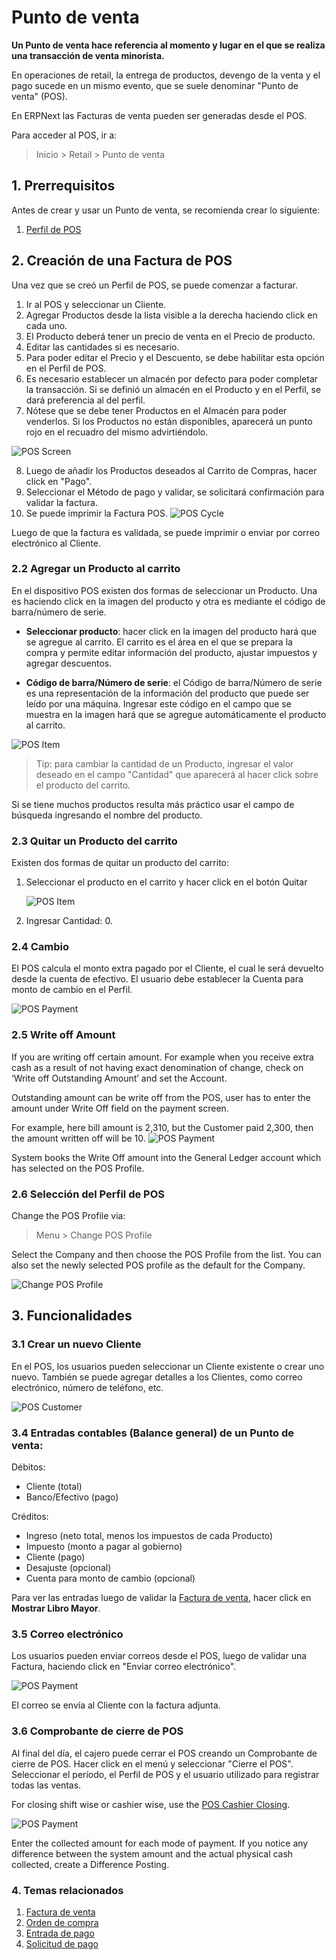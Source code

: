 <!-- add-breadcrumbs -->
# Punto de venta

**Un Punto de venta hace referencia al momento y lugar en el que se realiza una transacción de venta minorista.**

En operaciones de retail, la entrega de productos, devengo de la venta y el pago sucede en un mismo evento, que se suele denominar "Punto de venta" (POS).

En ERPNext las Facturas de venta pueden ser generadas desde el POS.

Para acceder al POS, ir a:
> Inicio > Retail > Punto de venta

## 1. Prerrequisitos
Antes de crear y usar un Punto de venta, se recomienda crear lo siguiente:

1. [Perfil de POS](/docs/user/manual/es/accounts/pos-profile)

## 2. Creación de una Factura de POS
Una vez que se creó un Perfil de POS, se puede comenzar a facturar.

1. Ir al POS y seleccionar un Cliente.
1. Agregar Productos desde la lista visible a la derecha haciendo click en cada uno.
1. El Producto deberá tener un precio de venta en el Precio de producto.
1. Editar las cantidades si es necesario.
1. Para poder editar el Precio y el Descuento, se debe habilitar esta opción en el Perfil de POS.
1. Es necesario establecer un almacén por defecto para poder completar la transacción. Si se definió un almacén en el Producto y en el Perfil, se dará preferencia al del perfil.
1. Nótese que se debe tener Productos en el Almacén para poder venderlos. Si los Productos no están disponibles, aparecerá un punto rojo en el recuadro del mismo advirtiéndolo.

  ![POS Screen](/docs/assets/img/accounts/pos-screen.png)
  
8. Luego de añadir los Productos deseados al Carrito de Compras, hacer click en "Pago".
1. Seleccionar el Método de pago y validar, se solicitará confirmación para validar la factura.
1. Se puede imprimir la Factura POS.
  ![POS Cycle](/docs/assets/img/accounts/pos-cycle.gif)
  
Luego de que la factura es validada, se puede imprimir o enviar por correo electrónico al Cliente.


### 2.2 Agregar un Producto al carrito
En el dispositivo POS existen dos formas de seleccionar un Producto. Una es haciendo click en la imagen del producto y otra es mediante el código de barra/número de serie.

* **Seleccionar producto**: hacer click en la imagen del producto hará que se agregue al carrito. El carrito es el área en el que se prepara la compra y permite editar información del producto, ajustar impuestos y agregar descuentos.

* **Código de barra/Número de serie**: el Código de barra/Número de serie es una representación de la información del producto que puede ser leído por una máquina. Ingresar este código en el campo que se muestra en la imagen hará que se agregue automáticamente el producto al carrito.

<img class="screenshot" alt="POS Item" src="{{docs_base_url}}/assets/img/accounts/pos-item.png">

> Tip: para cambiar la cantidad de un Producto, ingresar el valor deseado en el campo "Cantidad" que aparecerá al hacer click sobre el producto del carrito.

Si se tiene muchos productos resulta más práctico usar el campo de búsqueda ingresando el nombre del producto.

### 2.3  Quitar un Producto del carrito
Existen dos formas de quitar un producto del carrito:
1. Seleccionar el producto en el carrito y hacer click en el botón Quitar

    <img class="screenshot" alt="POS Item" src="{{docs_base_url}}/assets/img/accounts/pos_deleted_item.gif">

2. Ingresar Cantidad: 0.

### 2.4 Cambio

El POS calcula el monto extra pagado por el Cliente, el cual le será devuelto desde la cuenta de efectivo. El usuario debe establecer la Cuenta para monto de cambio en el Perfil.

<img class="screenshot" alt="POS Payment" src="{{docs_base_url}}/assets/img/accounts/change-amount.png">

### 2.5 Write off Amount
If you are writing off certain amount. For example when you receive extra cash as a result of not having exact denomination of change, check on ‘Write off Outstanding Amount’ and set the Account.

Outstanding amount can be write off from the POS, user has to enter the amount under Write Off field on the payment screen.

For example, here bill amount is 2,310, but the Customer paid 2,300, then the amount written off will be 10.
<img class="screenshot" alt="POS Payment" src="{{docs_base_url}}/assets/img/accounts/write-off.png">

System books the Write Off amount into the General Ledger account which has selected on the POS Profile.

### 2.6 Selección del Perfil de POS

Change the POS Profile via:
> Menu > Change POS Profile

Select the Company and then choose the POS Profile from the list. You can also set the newly selected POS profile as the default for the Company.

<img class="screenshot" alt="Change POS Profile" src="{{docs_base_url}}/assets/img/accounts/Change-POS-Profile.png">

## 3. Funcionalidades

### 3.1 Crear un nuevo Cliente
En el POS, los usuarios pueden seleccionar un Cliente existente o crear uno nuevo. También se puede agregar detalles a los Clientes, como correo electrónico, número de teléfono, etc.

<img class="screenshot" alt="POS Customer" src="{{docs_base_url}}/assets/img/accounts/pos-customer.gif">

### 3.4 Entradas contables (Balance general) de un Punto de venta:

Débitos:

  * Cliente (total)
  * Banco/Efectivo (pago)

Créditos:

  * Ingreso (neto total, menos los impuestos de cada Producto)
  * Impuesto (monto a pagar al gobierno)
  * Cliente (pago)
  * Desajuste (opcional)
  * Cuenta para monto de cambio (opcional)

Para ver las entradas luego de validar la [Factura de venta](/docs/user/manual/es/accounts/sales-invoice), hacer click en **Mostrar Libro Mayor**.

### 3.5 Correo electrónico

Los usuarios pueden enviar correos desde el POS, luego de validar una Factura, haciendo click en "Enviar correo electrónico".

<img class="screenshot" alt="POS Payment" src="{{docs_base_url}}/assets/img/accounts/pos-email.png">

El correo se envía al Cliente con la factura adjunta.

### 3.6 Comprobante de cierre de POS

Al final del día, el cajero puede cerrar el POS creando un Comprobante de cierre de POS.
Hacer click en el menú y seleccionar "Cierre el POS". Seleccionar el período, el Perfil de POS y el usuario utilizado para registrar todas las ventas.

For closing shift wise or cashier wise, use the [POS Cashier Closing](/docs/user/manual/en/accounts/pos-cashier-closing).

<img class="screenshot" alt="POS Payment" src="{{docs_base_url}}/assets/img/accounts/pos-closing-voucher.png">

Enter the collected amount for each mode of payment. If you notice any difference between the system amount and the actual physical cash collected, create a Difference Posting.

### 4. Temas relacionados
1. [Factura de venta](/docs/user/manual/es/accounts/sales-invoice)
1. [Orden de compra](/docs/user/manual/es/buying/purchase-order)
1. [Entrada de pago](/docs/user/manual/es/accounts/payment-entry)
1. [Solicitud de pago](/docs/user/manual/es/accounts/payment-request)
